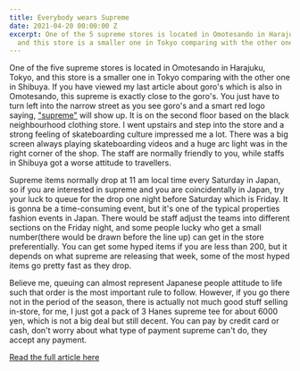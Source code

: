 ```yaml
---
title: Everybody wears Supreme
date: 2021-04-20 00:00:00 Z
excerpt: One of the 5 supreme stores is located in Omotesando in Harajuku, Tokyo,
  and this store is a smaller one in Tokyo comparing with the other one in Shibuya.
---
```


One of the five supreme stores is located in Omotesando in Harajuku, Tokyo, and this store is a smaller one in Tokyo comparing with the other one in Shibuya. If you have viewed my last article about goro's which is also in Omotesando, this supreme is exactly close to the goro's. You just have to turn left into the narrow street as you see goro's and a smart red logo saying, ["supreme"](https://www.supremenewyork.com/) will show up. It is on the second floor based on the black neighbourhood clothing store. I went upstairs and step into the store and a strong feeling of skateboarding culture impressed me a lot. There was a big screen always playing skateboarding videos and a huge arc light was in the right corner of the shop. The staff are normally friendly to you, while staffs in Shibuya got a worse attitude to travellers. 

Supreme items normally drop at 11 am local time every Saturday in Japan, so if you are interested in supreme and you are coincidentally in Japan, try your luck to queue for the drop one night before Saturday which is Friday. It is gonna be a time-consuming event, but it's one of the typical properties fashion events in Japan. There would be staff adjust the teams into different sections on the Friday night, and some people lucky who get a small number(there would be drawn before the line up) can get in the store preferentially. You can get some hyped items if you are less than 200, but it depends on what supreme are releasing that week, some of the most hyped items go pretty fast as they drop.  

Believe me, queuing can almost represent Japanese people attitude to life such that order is the most important rule to follow. However, if you go there not in the period of the season, there is actually not much good stuff selling in-store, for me, I just got a pack of 3 Hanes supreme tee for about 6000 yen, which is not a big deal but still decent. You can pay by credit card or cash, don't worry about what type of payment supreme can't do, they accept any payment.

[Read the full article here](https://www.tokyocreative.com/articles/19065-experience-in-supreme-harajuku-tokyo-and-osaka)